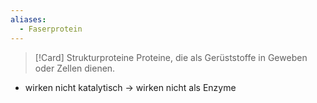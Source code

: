 ```yaml
---
aliases:
  - Faserprotein
---
```

> [!Card] Strukturproteine
> Proteine, die als Gerüststoffe in Geweben oder Zellen dienen.
<!--SR:!2025-08-30,76,290-->

- wirken nicht katalytisch
-> wirken nicht als Enzyme